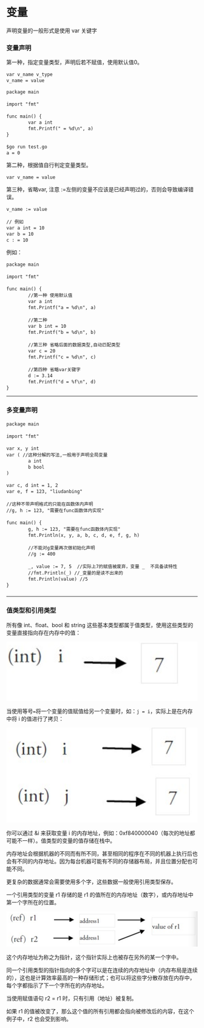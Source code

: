 # 变量

声明变量的一般形式是使用 var 关键字

### 变量声明

第一种，指定变量类型，声明后若不赋值，使用默认值0。

```golang
var v_name v_type
v_name = value
```

```golang
package main

import "fmt"

func main() {
        var a int
        fmt.Printf(" = %d\n", a)
}

$go run test.go
a = 0
```

第二种，根据值自行判定变量类型。

```golang
var v_name = value
```

第三种，省略var, 注意 :=左侧的变量不应该是已经声明过的，否则会导致编译错误。

```golang
v_name := value

// 例如
var a int = 10
var b = 10
c : = 10
```

例如：

```golang
package main

import "fmt"

func main() {
        //第一种 使用默认值
        var a int
        fmt.Printf("a = %d\n", a)

        //第二种
        var b int = 10
        fmt.Printf("b = %d\n", b)

        //第三种 省略后面的数据类型,自动匹配类型
        var c = 20
        fmt.Printf("c = %d\n", c)

        //第四种 省略var关键字
        d := 3.14
        fmt.Printf("d = %f\n", d)
}
```

---

### 多变量声明

```golang
package main

import "fmt"

var x, y int
var ( //这种分解的写法,一般用于声明全局变量
        a int
        b bool
)

var c, d int = 1, 2
var e, f = 123, "liudanbing"

//这种不带声明格式的只能在函数体内声明
//g, h := 123, "需要在func函数体内实现"

func main() {
        g, h := 123, "需要在func函数体内实现"
        fmt.Println(x, y, a, b, c, d, e, f, g, h)
        
        //不能对g变量再次做初始化声明
        //g := 400

        _, value := 7, 5  //实际上7的赋值被废弃，变量 _  不具备读特性
        //fmt.Println(_) //_变量的是读不出来的
        fmt.Println(value) //5
}
```

### 

---

### 值类型和引用类型

所有像 int、float、bool 和 string 这些基本类型都属于值类型，使用这些类型的变量直接指向存在内存中的值：

![](/assets/go4.png)

当使用等号`=`将一个变量的值赋值给另一个变量时，如：`j = i`，实际上是在内存中将 i 的值进行了拷贝：

![](/assets/go5.png)

你可以通过 &i 来获取变量 i 的内存地址，例如：0xf840000040（每次的地址都可能不一样）。值类型的变量的值存储在栈中。

内存地址会根据机器的不同而有所不同，甚至相同的程序在不同的机器上执行后也会有不同的内存地址。因为每台机器可能有不同的存储器布局，并且位置分配也可能不同。

更复杂的数据通常会需要使用多个字，这些数据一般使用引用类型保存。

一个引用类型的变量 r1 存储的是 r1 的值所在的内存地址（数字），或内存地址中第一个字所在的位置。

![](/assets/go6.png)

这个内存地址为称之为指针，这个指针实际上也被存在另外的某一个字中。

同一个引用类型的指针指向的多个字可以是在连续的内存地址中（内存布局是连续的），这也是计算效率最高的一种存储形式；也可以将这些字分散存放在内存中，每个字都指示了下一个字所在的内存地址。

当使用赋值语句 r2 = r1 时，只有引用（地址）被复制。

如果 r1 的值被改变了，那么这个值的所有引用都会指向被修改后的内容，在这个例子中，r2 也会受到影响。

